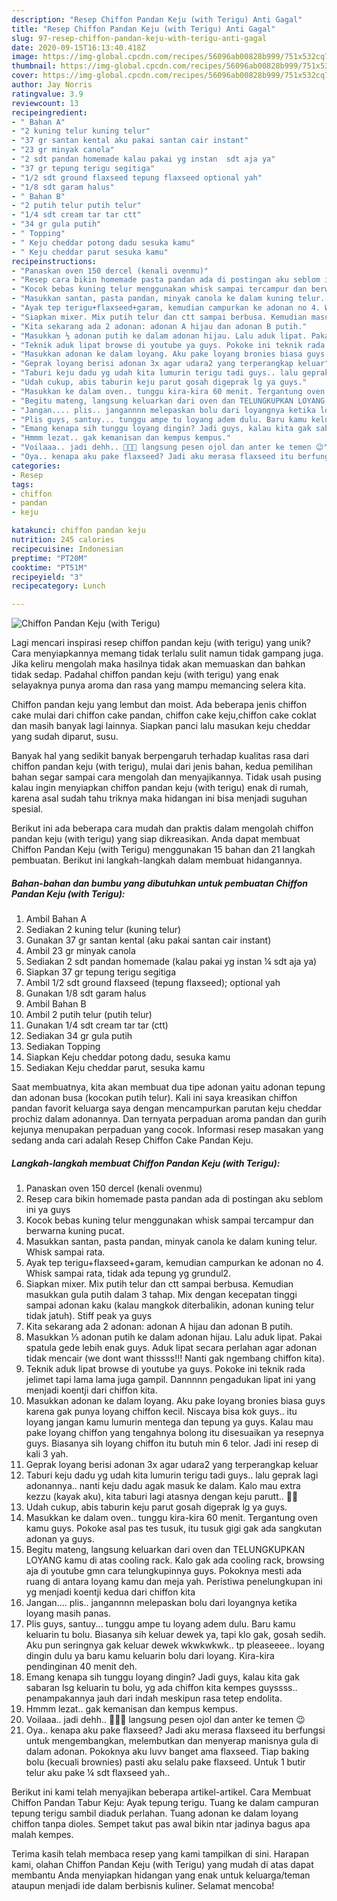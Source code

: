 ```yaml
---
description: "Resep Chiffon Pandan Keju (with Terigu) Anti Gagal"
title: "Resep Chiffon Pandan Keju (with Terigu) Anti Gagal"
slug: 97-resep-chiffon-pandan-keju-with-terigu-anti-gagal
date: 2020-09-15T16:13:40.418Z
image: https://img-global.cpcdn.com/recipes/56096ab00828b999/751x532cq70/chiffon-pandan-keju-with-terigu-foto-resep-utama.jpg
thumbnail: https://img-global.cpcdn.com/recipes/56096ab00828b999/751x532cq70/chiffon-pandan-keju-with-terigu-foto-resep-utama.jpg
cover: https://img-global.cpcdn.com/recipes/56096ab00828b999/751x532cq70/chiffon-pandan-keju-with-terigu-foto-resep-utama.jpg
author: Jay Norris
ratingvalue: 3.9
reviewcount: 13
recipeingredient:
- " Bahan A"
- "2 kuning telur kuning telur"
- "37 gr santan kental aku pakai santan cair instant"
- "23 gr minyak canola"
- "2 sdt pandan homemade kalau pakai yg instan  sdt aja ya"
- "37 gr tepung terigu segitiga"
- "1/2 sdt ground flaxseed tepung flaxseed optional yah"
- "1/8 sdt garam halus"
- " Bahan B"
- "2 putih telur putih telur"
- "1/4 sdt cream tar tar ctt"
- "34 gr gula putih"
- " Topping"
- " Keju cheddar potong dadu sesuka kamu"
- " Keju cheddar parut sesuka kamu"
recipeinstructions:
- "Panaskan oven 150 dercel (kenali ovenmu)"
- "Resep cara bikin homemade pasta pandan ada di postingan aku seblom ini ya guys"
- "Kocok bebas kuning telur menggunakan whisk sampai tercampur dan berwarna kuning pucat."
- "Masukkan santan, pasta pandan, minyak canola ke dalam kuning telur. Whisk sampai rata."
- "Ayak tep terigu+flaxseed+garam, kemudian campurkan ke adonan no 4. Whisk sampai rata, tidak ada tepung yg grundul2."
- "Siapkan mixer. Mix putih telur dan ctt sampai berbusa. Kemudian masukkan gula putih dalam 3 tahap. Mix dengan kecepatan tinggi sampai adonan kaku (kalau mangkok diterbalikin, adonan kuning telur tidak jatuh). Stiff peak ya guys"
- "Kita sekarang ada 2 adonan: adonan A hijau dan adonan B putih."
- "Masukkan ⅓ adonan putih ke dalam adonan hijau. Lalu aduk lipat. Pakai spatula gede lebih enak guys. Aduk lipat secara perlahan agar adonan tidak mencair (we dont want thissss!!! Nanti gak ngembang chiffon kita)."
- "Teknik aduk lipat browse di youtube ya guys. Pokoke ini teknik rada jelimet tapi lama lama juga gampil. Dannnnn pengadukan lipat ini yang menjadi koentji dari chiffon kita."
- "Masukkan adonan ke dalam loyang. Aku pake loyang bronies biasa guys karena gak punya loyang chiffon kecil. Niscaya bisa kok guys.. itu loyang jangan kamu lumurin mentega dan tepung ya guys. Kalau mau pake loyang chiffon yang tengahnya bolong itu disesuaikan ya resepnya guys. Biasanya sih loyang chiffon itu butuh min 6 telor. Jadi ini resep di kali 3 yah."
- "Geprak loyang berisi adonan 3x agar udara2 yang terperangkap keluar"
- "Taburi keju dadu yg udah kita lumurin terigu tadi guys.. lalu geprak lagi adonannya.. nanti keju dadu agak masuk ke dalam. Kalo mau extra kezzu (kayak aku), kita taburi lagi atasnya dengan keju parutt.. 🥰🥰"
- "Udah cukup, abis taburin keju parut gosah digeprak lg ya guys."
- "Masukkan ke dalam oven.. tunggu kira-kira 60 menit. Tergantung oven kamu guys. Pokoke asal pas tes tusuk, itu tusuk gigi gak ada sangkutan adonan ya guys."
- "Begitu mateng, langsung keluarkan dari oven dan TELUNGKUPKAN LOYANG kamu di atas cooling rack. Kalo gak ada cooling rack, browsing aja di youtube gmn cara telungkupinnya guys. Pokoknya mesti ada ruang di antara loyang kamu dan meja yah. Peristiwa penelungkupan ini yg menjadi koentji kedua dari chiffon kita"
- "Jangan.... plis.. jangannnn melepaskan bolu dari loyangnya ketika loyang masih panas."
- "Plis guys, santuy... tunggu ampe tu loyang adem dulu. Baru kamu keluarin tu bolu. Biasanya sih keluar dewek ya, tapi klo gak, gosah sedih. Aku pun seringnya gak keluar dewek wkwkwkwk.. tp pleaseeee.. loyang dingin dulu ya baru kamu keluarin bolu dari loyang. Kira-kira pendinginan 40 menit deh."
- "Emang kenapa sih tunggu loyang dingin? Jadi guys, kalau kita gak sabaran lsg keluarin tu bolu, yg ada chiffon kita kempes guyssss.. penampakannya jauh dari indah meskipun rasa tetep endolita."
- "Hmmm lezat.. gak kemanisan dan kempus kempus."
- "Voilaaa.. jadi dehh.. 🥰🥰🥰 langsung pesen ojol dan anter ke temen 😉"
- "Oya.. kenapa aku pake flaxseed? Jadi aku merasa flaxseed itu berfungsi untuk mengembangkan, melembutkan dan menyerap manisnya gula di dalam adonan. Pokoknya aku luvv banget ama flaxseed. Tiap baking bolu (kecuali brownies) pasti aku selalu pake flaxseed. Untuk 1 butir telur aku pake ¼ sdt flaxseed yah.."
categories:
- Resep
tags:
- chiffon
- pandan
- keju

katakunci: chiffon pandan keju 
nutrition: 245 calories
recipecuisine: Indonesian
preptime: "PT20M"
cooktime: "PT51M"
recipeyield: "3"
recipecategory: Lunch

---
```



![Chiffon Pandan Keju (with Terigu)](https://img-global.cpcdn.com/recipes/56096ab00828b999/751x532cq70/chiffon-pandan-keju-with-terigu-foto-resep-utama.jpg)

Lagi mencari inspirasi resep chiffon pandan keju (with terigu) yang unik? Cara menyiapkannya memang tidak terlalu sulit namun tidak gampang juga. Jika keliru mengolah maka hasilnya tidak akan memuaskan dan bahkan tidak sedap. Padahal chiffon pandan keju (with terigu) yang enak selayaknya punya aroma dan rasa yang mampu memancing selera kita.

Chiffon pandan keju yang lembut dan moist. Ada beberapa jenis chiffon cake mulai dari chiffon cake pandan, chiffon cake keju,chiffon cake coklat dan masih banyak lagi lainnya. Siapkan panci lalu masukan keju cheddar yang sudah diparut, susu.

Banyak hal yang sedikit banyak berpengaruh terhadap kualitas rasa dari chiffon pandan keju (with terigu), mulai dari jenis bahan, kedua pemilihan bahan segar sampai cara mengolah dan menyajikannya. Tidak usah pusing kalau ingin menyiapkan chiffon pandan keju (with terigu) enak di rumah, karena asal sudah tahu triknya maka hidangan ini bisa menjadi suguhan spesial.


Berikut ini ada beberapa cara mudah dan praktis dalam mengolah chiffon pandan keju (with terigu) yang siap dikreasikan. Anda dapat membuat Chiffon Pandan Keju (with Terigu) menggunakan 15 bahan dan 21 langkah pembuatan. Berikut ini langkah-langkah dalam membuat hidangannya.

<!--inarticleads1-->

##### Bahan-bahan dan bumbu yang dibutuhkan untuk pembuatan Chiffon Pandan Keju (with Terigu):

1. Ambil  Bahan A
1. Sediakan 2 kuning telur (kuning telur)
1. Gunakan 37 gr santan kental (aku pakai santan cair instant)
1. Ambil 23 gr minyak canola
1. Sediakan 2 sdt pandan homemade (kalau pakai yg instan ¼ sdt aja ya)
1. Siapkan 37 gr tepung terigu segitiga
1. Ambil 1/2 sdt ground flaxseed (tepung flaxseed); optional yah
1. Gunakan 1/8 sdt garam halus
1. Ambil  Bahan B
1. Ambil 2 putih telur (putih telur)
1. Gunakan 1/4 sdt cream tar tar (ctt)
1. Sediakan 34 gr gula putih
1. Sediakan  Topping
1. Siapkan  Keju cheddar potong dadu, sesuka kamu
1. Sediakan  Keju cheddar parut, sesuka kamu


Saat membuatnya, kita akan membuat dua tipe adonan yaitu adonan tepung dan adonan busa (kocokan putih telur). Kali ini saya kreasikan chiffon pandan favorit keluarga saya dengan mencampurkan parutan keju cheddar prochiz dalam adonannya. Dan ternyata perpaduan aroma pandan dan gurih kejunya menupakan perpaduan yang cocok. Informasi resep masakan yang sedang anda cari adalah Resep Chiffon Cake Pandan Keju. 

<!--inarticleads2-->

##### Langkah-langkah membuat Chiffon Pandan Keju (with Terigu):

1. Panaskan oven 150 dercel (kenali ovenmu)
1. Resep cara bikin homemade pasta pandan ada di postingan aku seblom ini ya guys
1. Kocok bebas kuning telur menggunakan whisk sampai tercampur dan berwarna kuning pucat.
1. Masukkan santan, pasta pandan, minyak canola ke dalam kuning telur. Whisk sampai rata.
1. Ayak tep terigu+flaxseed+garam, kemudian campurkan ke adonan no 4. Whisk sampai rata, tidak ada tepung yg grundul2.
1. Siapkan mixer. Mix putih telur dan ctt sampai berbusa. Kemudian masukkan gula putih dalam 3 tahap. Mix dengan kecepatan tinggi sampai adonan kaku (kalau mangkok diterbalikin, adonan kuning telur tidak jatuh). Stiff peak ya guys
1. Kita sekarang ada 2 adonan: adonan A hijau dan adonan B putih.
1. Masukkan ⅓ adonan putih ke dalam adonan hijau. Lalu aduk lipat. Pakai spatula gede lebih enak guys. Aduk lipat secara perlahan agar adonan tidak mencair (we dont want thissss!!! Nanti gak ngembang chiffon kita).
1. Teknik aduk lipat browse di youtube ya guys. Pokoke ini teknik rada jelimet tapi lama lama juga gampil. Dannnnn pengadukan lipat ini yang menjadi koentji dari chiffon kita.
1. Masukkan adonan ke dalam loyang. Aku pake loyang bronies biasa guys karena gak punya loyang chiffon kecil. Niscaya bisa kok guys.. itu loyang jangan kamu lumurin mentega dan tepung ya guys. Kalau mau pake loyang chiffon yang tengahnya bolong itu disesuaikan ya resepnya guys. Biasanya sih loyang chiffon itu butuh min 6 telor. Jadi ini resep di kali 3 yah.
1. Geprak loyang berisi adonan 3x agar udara2 yang terperangkap keluar
1. Taburi keju dadu yg udah kita lumurin terigu tadi guys.. lalu geprak lagi adonannya.. nanti keju dadu agak masuk ke dalam. Kalo mau extra kezzu (kayak aku), kita taburi lagi atasnya dengan keju parutt.. 🥰🥰
1. Udah cukup, abis taburin keju parut gosah digeprak lg ya guys.
1. Masukkan ke dalam oven.. tunggu kira-kira 60 menit. Tergantung oven kamu guys. Pokoke asal pas tes tusuk, itu tusuk gigi gak ada sangkutan adonan ya guys.
1. Begitu mateng, langsung keluarkan dari oven dan TELUNGKUPKAN LOYANG kamu di atas cooling rack. Kalo gak ada cooling rack, browsing aja di youtube gmn cara telungkupinnya guys. Pokoknya mesti ada ruang di antara loyang kamu dan meja yah. Peristiwa penelungkupan ini yg menjadi koentji kedua dari chiffon kita
1. Jangan.... plis.. jangannnn melepaskan bolu dari loyangnya ketika loyang masih panas.
1. Plis guys, santuy... tunggu ampe tu loyang adem dulu. Baru kamu keluarin tu bolu. Biasanya sih keluar dewek ya, tapi klo gak, gosah sedih. Aku pun seringnya gak keluar dewek wkwkwkwk.. tp pleaseeee.. loyang dingin dulu ya baru kamu keluarin bolu dari loyang. Kira-kira pendinginan 40 menit deh.
1. Emang kenapa sih tunggu loyang dingin? Jadi guys, kalau kita gak sabaran lsg keluarin tu bolu, yg ada chiffon kita kempes guyssss.. penampakannya jauh dari indah meskipun rasa tetep endolita.
1. Hmmm lezat.. gak kemanisan dan kempus kempus.
1. Voilaaa.. jadi dehh.. 🥰🥰🥰 langsung pesen ojol dan anter ke temen 😉
1. Oya.. kenapa aku pake flaxseed? Jadi aku merasa flaxseed itu berfungsi untuk mengembangkan, melembutkan dan menyerap manisnya gula di dalam adonan. Pokoknya aku luvv banget ama flaxseed. Tiap baking bolu (kecuali brownies) pasti aku selalu pake flaxseed. Untuk 1 butir telur aku pake ¼ sdt flaxseed yah..


Berikut ini kami telah menyajikan beberapa artikel-artikel. Cara Membuat Chiffon Pandan Tabur Keju: Ayak tepung terigu. Tuang ke dalam campuran tepung terigu sambil diaduk perlahan. Tuang adonan ke dalam loyang chiffon tanpa dioles. Sempet takut pas awal bikin ntar jadinya bagus apa malah kempes. 

Terima kasih telah membaca resep yang kami tampilkan di sini. Harapan kami, olahan Chiffon Pandan Keju (with Terigu) yang mudah di atas dapat membantu Anda menyiapkan hidangan yang enak untuk keluarga/teman ataupun menjadi ide dalam berbisnis kuliner. Selamat mencoba!
